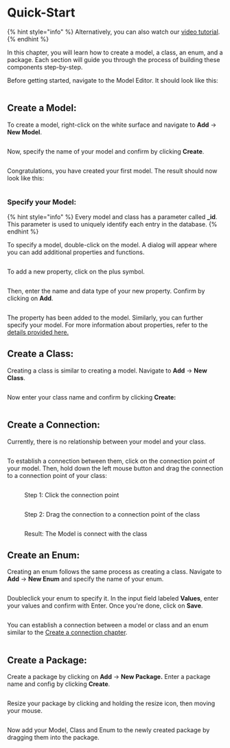 # Quick-Start

{% hint style="info" %}
Alternatively, you can also watch our [video tutorial](https://www.youtube.com/watch?v=DO3IQ9kLYxw\&list=PL\_KLQBBjBxQaxzPsSb6UckLbwmTkG27Fm\&index=2).
{% endhint %}

In this chapter, you will learn how to create a model, a class, an enum, and a package. Each section will guide you through the process of building these components step-by-step.

Before getting started, navigate to the Model Editor. It should look like this:

<figure><img src="../.gitbook/assets/Modeleditor2.png" alt=""><figcaption></figcaption></figure>

## Create a Model:

To create a model, right-click on the white surface and navigate to **Add** -> **New Model**.

<figure><img src="../.gitbook/assets/image (14).png" alt=""><figcaption></figcaption></figure>

Now, specify the name of your model and confirm by clicking **Create**.

<figure><img src="../.gitbook/assets/image (1) (1) (1) (1).png" alt=""><figcaption></figcaption></figure>

Congratulations, you have created your first model. The result should now look like this:

<figure><img src="../.gitbook/assets/image (13) (1).png" alt=""><figcaption></figcaption></figure>



### Specify your Model:

{% hint style="info" %}
Every model and class has a parameter called **\_id**. This parameter is used to uniquely identify each entry in the database.
{% endhint %}

To specify a model, double-click on the model. A dialog will appear where you can add additional properties and functions.

<figure><img src="../.gitbook/assets/image (9).png" alt=""><figcaption></figcaption></figure>

To add a new property, click on the plus symbol.

<figure><img src="../.gitbook/assets/image (12).png" alt=""><figcaption></figcaption></figure>

Then, enter the name and data type of your new property. Confirm by clicking on **Add**.

<figure><img src="../.gitbook/assets/image (13).png" alt=""><figcaption></figcaption></figure>

The property has been added to the model. Similarly, you can further specify your model. For more information about properties, refer to the [details provided here.](model/properties.md)

## Create a Class:

Creating a class is similar to creating a model. Navigate to **Add** -> **New Class**.

<figure><img src="../.gitbook/assets/image (14) (1).png" alt=""><figcaption></figcaption></figure>



Now enter your class name and confirm by clicking **Create:**

<figure><img src="../.gitbook/assets/image (15).png" alt=""><figcaption></figcaption></figure>

## Create a Connection:

Currently, there is no relationship between your model and your class.&#x20;

<figure><img src="../.gitbook/assets/image (2) (1) (1).png" alt=""><figcaption></figcaption></figure>

To establish a connection between them, click on the connection point of your model. Then, hold down the left mouse button and drag the connection to a connection point of your class:

<figure><img src="../.gitbook/assets/image (3) (1).png" alt=""><figcaption><p>Step 1: Click the connection point</p></figcaption></figure>

<figure><img src="../.gitbook/assets/image (4) (1).png" alt=""><figcaption><p>Step 2: Drag the connection to a connection point of the class</p></figcaption></figure>

<figure><img src="../.gitbook/assets/image (5) (1).png" alt=""><figcaption><p>Result: The Model is connect with the class</p></figcaption></figure>

## Create an Enum:

Creating an enum follows the same process as creating a class. Navigate to **Add** -> **New Enum** and specify the name of your enum.

<figure><img src="../.gitbook/assets/image (6) (1).png" alt=""><figcaption></figcaption></figure>

Doubleclick your enum to specify it. In the input field labeled **Values**, enter your values and confirm with Enter. Once you're done, click on **Save**.

<figure><img src="../.gitbook/assets/image (7).png" alt=""><figcaption></figcaption></figure>

You can establish a connection between a model or class and an enum similar to the [Create a connection chapter](quick-start.md#create-a-connection).

<figure><img src="../.gitbook/assets/image (20).png" alt=""><figcaption></figcaption></figure>



## Create a Package:

Create a package by clicking on **Add** -> **New Package.** Enter a package name and config by clicking **Create**.

<figure><img src="../.gitbook/assets/image (21).png" alt=""><figcaption></figcaption></figure>

Resize your package by clicking and holding the resize icon, then moving your mouse.

<figure><img src="../.gitbook/assets/image (22).png" alt=""><figcaption></figcaption></figure>

Now add your Model, Class and Enum to the newly created package by dragging them into the package.

<figure><img src="../.gitbook/assets/image (23).png" alt=""><figcaption></figcaption></figure>



